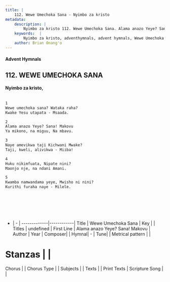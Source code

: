 ```yaml
---
title: |
    112. Wewe Umechoka Sana - Nyimbo za kristo
metadata:
    description: |
        Nyimbo za kristo 112. Wewe Umechoka Sana. Alama anazo Yeye? Sana! Makovu  Ya mikono, na miguu, Na mbavu.  
    keywords:  |
        Nyimbo za kristo, adventhymnals, advent hymnals, Wewe Umechoka Sana, Alama anazo Yeye? Sana! Makovu . 
    author: Brian Onang'o
---
```


#### Advent Hymnals
## 112. WEWE UMECHOKA SANA
####  Nyimbo za kristo,

```txt

1	
Wewe umechoka sana? Wataka raha? 
Kwake Yesu utapata - Msaada.

2
Alama anazo Yeye? Sana! Makovu 
Ya mikono, na miguu, Na mbavu.

3
Naye amevikwa taji Kichwani Mwake? 
Taji, kweli, alivikwa - Miiba!

4
Huku nikimfuata, Nipate nini?
Maonjo nje, na ndani Amani.

5
Kwamba namwandama yeye, Mwisho ni nini? 
Kurithi furaha naye - Milele.








```

- |   -  |
-------------|------------|
Title | Wewe Umechoka Sana |
Key |  |
Titles | undefined |
First Line | Alama anazo Yeye? Sana! Makovu  |
Author | 
Year | 
Composer| |
Hymnal|  - |
Tune|  |
Metrical pattern | |
# Stanzas |  |
Chorus |  |
Chorus Type |  |
Subjects | |
Texts |  |
Print Texts | 
Scripture Song |  |
    
